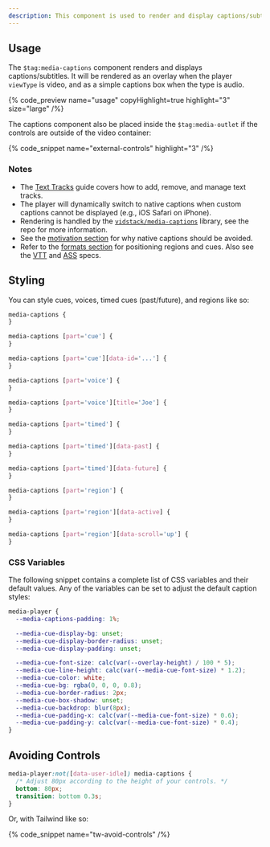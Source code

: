 ```yaml
---
description: This component is used to render and display captions/subtitles.
---
```


## Usage

The `$tag:media-captions` component renders and displays captions/subtitles. It will be rendered
as an overlay when the player `viewType` is video, and as a simple captions box when the
type is audio.

{% code_preview name="usage" copyHighlight=true highlight="3" size="large" /%}

The captions component also be placed inside the `$tag:media-outlet` if the controls are outside
of the video container:

{% code_snippet name="external-controls" highlight="3" /%}

### Notes

- The [Text Tracks](/docs/player/core-concepts/text-tracks) guide covers how to add, remove, and
  manage text tracks.
- The player will dynamically switch to native captions when custom captions cannot be
  displayed (e.g., iOS Safari on iPhone).
- Rendering is handled by the [`vidstack/media-captions`](https://github.com/vidstack/media-captions)
  library, see the repo for more information.
- See the [motivation section](https://github.com/vidstack/media-captions#motivation) for why native
  captions should be avoided.
- Refer to the [formats section](https://github.com/vidstack/media-captions#vtt) for positioning
  regions and cues. Also see the [VTT](https://developer.mozilla.org/en-US/docs/Web/API/WebVTT_API)
  and [ASS](https://fileformats.fandom.com/wiki/SubStation_Alpha) specs.

## Styling

You can style cues, voices, timed cues (past/future), and regions like so:

```css
media-captions {
}

media-captions [part='cue'] {
}

media-captions [part='cue'][data-id='...'] {
}

media-captions [part='voice'] {
}

media-captions [part='voice'][title='Joe'] {
}

media-captions [part='timed'] {
}

media-captions [part='timed'][data-past] {
}

media-captions [part='timed'][data-future] {
}

media-captions [part='region'] {
}

media-captions [part='region'][data-active] {
}

media-captions [part='region'][data-scroll='up'] {
}
```

### CSS Variables

The following snippet contains a complete list of CSS variables and their default values. Any
of the variables can be set to adjust the default caption styles:

```css {% copy=true %}
media-player {
  --media-captions-padding: 1%;

  --media-cue-display-bg: unset;
  --media-cue-display-border-radius: unset;
  --media-cue-display-padding: unset;

  --media-cue-font-size: calc(var(--overlay-height) / 100 * 5);
  --media-cue-line-height: calc(var(--media-cue-font-size) * 1.2);
  --media-cue-color: white;
  --media-cue-bg: rgba(0, 0, 0, 0.8);
  --media-cue-border-radius: 2px;
  --media-cue-box-shadow: unset;
  --media-cue-backdrop: blur(8px);
  --media-cue-padding-x: calc(var(--media-cue-font-size) * 0.6);
  --media-cue-padding-y: calc(var(--media-cue-font-size) * 0.4);
}
```

## Avoiding Controls

```css
media-player:not([data-user-idle]) media-captions {
  /* Adjust 80px according to the height of your controls. */
  bottom: 80px;
  transition: bottom 0.3s;
}
```

Or, with Tailwind like so:

{% code_snippet name="tw-avoid-controls" /%}
